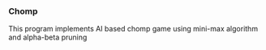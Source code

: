 ### Chomp

This program implements AI based chomp game using mini-max algorithm and alpha-beta pruning
